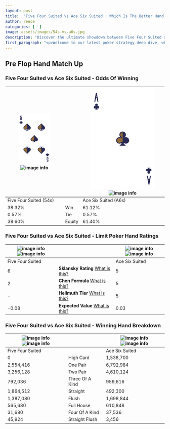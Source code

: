 ```yaml
---
layout: post
title:  "Five Four Suited Vs Ace Six Suited | Which Is The Better Hand In Poker? A Complete Guide"
author: reece
categories: [  ]
image: assets/images/54s-vs-a6s.jpg
description: "Discover the ultimate showdown between Five Four Suited and Ace Six Suited in poker! Uncover the odds, strategies, and scenarios where one hand triumphs over the other. Get ready to up your poker game with this thrilling analysis."
first_paragraph: "<p>Welcome to our latest poker strategy deep dive, where we're pitting two distinct hands against each other in a high-stakes showdown: Five Four Suited vs Ace Six Suited.</p><p>In the dynamic world of poker, every decision counts, and knowing which hand holds the upper hand is key to your success at the table.</p><p>In this article, we'll dissect these two hands, explore the scenarios where one dominates the other, and equip you with the knowledge to make strategic choices that can tip the odds in your favor.</p><p>Get ready to unravel the intriguing dynamics of these poker hands and elevate your game to new heights.</p>"
---
```




[comment]: # (sp0)

## Pre Flop Hand Match Up

<div class="table hand-ratings" markdown="1"> 



### Five Four Suited vs Ace Six Suited - Odds Of Winning


    
| ![image info](assets/images/hand1/5.png) ![image info](assets/images/hand1/4s.png) |  | ![image info](assets/images/hand2/A.png) ![image info](assets/images/hand2/6s.png) |
| -------- | -------- | -------- |
| Five Four Suited (54s) |  | Ace Six Suited (A6s) |
| 38.32% | Win | 61.12% |
| 0.57% | Tie | 0.57% |
| 38.60% | Equity | 61.40% |




[comment]: # (sp1)



### Five Four Suited vs Ace Six Suited - Limit Poker Hand Ratings


    
| ![image info](https://www.riverpairs.com/assets/images/hand1/5.png) ![image info](https://www.riverpairs.com/assets/images/hand1/4s.png) |  | ![image info](https://www.riverpairs.com/assets/images/hand2/A.png) ![image info](https://www.riverpairs.com/assets/images/hand2/6s.png) |
| -------- | -------- | -------- |
| Five Four Suited |  | Ace Six Suited |
| 6 | **Sklansky Rating** [What is this?](/sklansky-rating-explained) | 5 |
| 2 | **Chen Formula** [What is this?](/chen-formula-explained) | 5 |
| - | **Hellmuth Tier** [What is this?](/Hellmuth-tier-explained) | 5 |
| -0.08 | **Expected Value** [What is this?](/expected-value-explained) | 0.03 |




[comment]: # (sp2)



### Five Four Suited vs Ace Six Suited - Winning Hand Breakdown


    
| ![image info](https://www.riverpairs.com/assets/images/hand1/5.png) ![image info](https://www.riverpairs.com/assets/images/hand1/4s.png) |  | ![image info](https://www.riverpairs.com/assets/images/hand2/A.png) ![image info](https://www.riverpairs.com/assets/images/hand2/6s.png) |
| -------- | -------- | -------- |
| Five Four Suited |  | Ace Six Suited |
| 0 | High Card | 1,538,700 |
| 2,554,416 | One Pair | 6,792,984 |
| 3,256,128 | Two Pair | 4,610,124 |
| 792,036 | Three Of A Kind | 959,616 |
| 1,864,512 | Straight | 492,300 |
| 1,387,080 | Flush | 1,698,844 |
| 565,680 | Full House | 610,848 |
| 31,680 | Four Of A Kind | 37,536 |
| 45,924 | Straight Flush | 3,456 |




[comment]: # (sp3)



</div>

[comment]: # (sp4)



[comment]: # (sp5)

